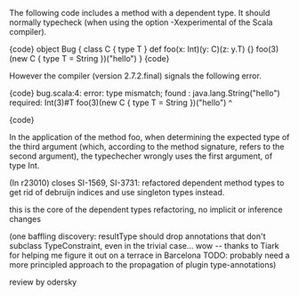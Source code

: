 The following code includes a method with a dependent type. It should normally typecheck (when using the option -Xexperimental of the Scala compiler).

{code}
object Bug {
  class C { type T }
  def foo(x: Int)(y: C)(z: y.T) {}
  foo(3)(new C { type T = String })("hello")
}
{code}

However the compiler (version 2.7.2.final) signals the following
error.


{code}
bug.scala:4: error: type mismatch;
 found   : java.lang.String("hello")
 required: Int(3)#T
  foo(3)(new C { type T = String })("hello")
                                    ^

{code}

In the application of the method foo, when determining the expected type of the third argument (which, according to the method signature, refers to the second argument), the typechecher wrongly uses the first argument, of type Int.

(In r23010) closes SI-1569, SI-3731: refactored dependent method types to get rid of debruijn indices and use singleton types instead.

this is the core of the dependent types refactoring, no implicit or inference changes

(one baffling discovery: resultType should drop annotations that don't subclass TypeConstraint, even in the trivial case... wow -- thanks to Tiark for helping me figure it out on a terrace in Barcelona
TODO: probably need a more principled approach to the propagation of plugin type-annotations)

review by odersky
